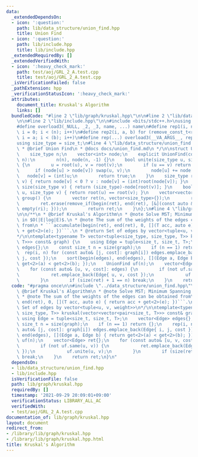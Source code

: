 ```yaml
---
data:
  _extendedDependsOn:
  - icon: ':question:'
    path: lib/data_structure/union_find.hpp
    title: Union Find
  - icon: ':question:'
    path: lib/include.hpp
    title: lib/include.hpp
  _extendedRequiredBy: []
  _extendedVerifiedWith:
  - icon: ':heavy_check_mark:'
    path: test/aoj/GRL_2_A.test.cpp
    title: test/aoj/GRL_2_A.test.cpp
  _isVerificationFailed: false
  _pathExtension: hpp
  _verificationStatusIcon: ':heavy_check_mark:'
  attributes:
    document_title: Kruskal's Algorithm
    links: []
  bundledCode: "#line 2 \"lib/graph/kruskal.hpp\"\n\n#line 2 \"lib/data_structure/union_find.hpp\"\
    \n\n#line 2 \"lib/include.hpp\"\n\n#include <bits/stdc++.h>\nusing namespace std;\n\
    #define overload3(_NULL, _2, _3, name, ...) name\n#define rep1(i, n) for (remove_const_t<remove_reference_t<decltype(n)>>\
    \ i = 0; i < (n); i++)\n#define rep2(i, a, b) for (remove_const_t<remove_reference_t<decltype(b)>>\
    \ i = a; i < (b); i++)\n#define rep(...) overload3(__VA_ARGS__, rep2, rep1)(__VA_ARGS__)\n\
    using size_type = size_t;\n#line 4 \"lib/data_structure/union_find.hpp\"\n\n/**\n\
    \ * @brief Union Find\n * @docs docs/union_find.md\n */\n\nstruct UnionFind {\n\
    \    size_type n;\n    vector<int> node;\n    explicit UnionFind(const size_type\
    \ n):\n        n(n), node(n, -1) {}\n    bool unite(size_type u, size_type v)\
    \ {\n        u = root(u), v = root(v);\n        if (u == v) return false;\n  \
    \      if (node[u] > node[v]) swap(u, v);\n        node[u] += node[v];\n     \
    \   node[v] = (int)u;\n        return true;\n    }\n    size_type root(size_type\
    \ v) { return node[v] < 0 ? v : node[v] = (int)root(node[v]); }\n    size_type\
    \ size(size_type v) { return (size_type)-node[root(v)]; }\n    bool same(size_type\
    \ u, size_type v) { return root(u) == root(v); }\n    vector<vector<size_type>>\
    \ group() {\n        vector ret(n, vector<size_type>{});\n        rep(i, n) ret[root(i)].push_back(i);\n\
    \        ret.erase(remove_if(begin(ret), end(ret), [&](const auto &ri) { return\
    \ empty(ri); }));\n        return ret;\n    }\n};\n#line 4 \"lib/graph/kruskal.hpp\"\
    \n\n/**\n * @brief Kruskal's Algorithm\n * @note Solve MST; Minimum Spanning Tree\
    \ in $O(|E|log|E)$.\n * @note The sum of the weights of the edges can be obtained\
    \ from\n * ```accumulate(begin(ret), end(ret), 0, [](T acc, auto e) { return acc\
    \ + get<2>(e); })```.\n * @return Set of edges by vector<tuple<u, v, weight>>\n\
    */\n\ntemplate<typename T> vector<tuple<size_type, size_type, T>> kruskal(vector<vector<pair<size_t,\
    \ T>>> const& graph) {\n    using Edge = tuple<size_t, size_t, T>;\n    vector<Edge>\
    \ edges{};\n    const size_t n = size(graph);\n    if (n == 1) return {};\n  \
    \  rep(i, n) for (const auto& [j, cost]: graph[i]) edges.emplace_back(Edge{ i,\
    \ j, cost });\n    sort(begin(edges), end(edges), [](Edge a, Edge b) { return\
    \ get<2>(a) < get<2>(b); });\n    UnionFind uf(n);\n    vector<Edge> ret{};\n\
    \    for (const auto& [u, v, cost]: edges) {\n        if (not uf.same(u, v)) {\n\
    \            ret.emplace_back(Edge{ u, v, cost });\n            uf.unite(u, v);\n\
    \        }\n        if (size(ret) + 1 == n) break;\n    }\n    return ret;\n}\n"
  code: "#pragma once\n\n#include \"../data_structure/union_find.hpp\"\n\n/**\n *\
    \ @brief Kruskal's Algorithm\n * @note Solve MST; Minimum Spanning Tree in $O(|E|log|E)$.\n\
    \ * @note The sum of the weights of the edges can be obtained from\n * ```accumulate(begin(ret),\
    \ end(ret), 0, [](T acc, auto e) { return acc + get<2>(e); })```.\n * @return\
    \ Set of edges by vector<tuple<u, v, weight>>\n*/\n\ntemplate<typename T> vector<tuple<size_type,\
    \ size_type, T>> kruskal(vector<vector<pair<size_t, T>>> const& graph) {\n   \
    \ using Edge = tuple<size_t, size_t, T>;\n    vector<Edge> edges{};\n    const\
    \ size_t n = size(graph);\n    if (n == 1) return {};\n    rep(i, n) for (const\
    \ auto& [j, cost]: graph[i]) edges.emplace_back(Edge{ i, j, cost });\n    sort(begin(edges),\
    \ end(edges), [](Edge a, Edge b) { return get<2>(a) < get<2>(b); });\n    UnionFind\
    \ uf(n);\n    vector<Edge> ret{};\n    for (const auto& [u, v, cost]: edges) {\n\
    \        if (not uf.same(u, v)) {\n            ret.emplace_back(Edge{ u, v, cost\
    \ });\n            uf.unite(u, v);\n        }\n        if (size(ret) + 1 == n)\
    \ break;\n    }\n    return ret;\n}\n"
  dependsOn:
  - lib/data_structure/union_find.hpp
  - lib/include.hpp
  isVerificationFile: false
  path: lib/graph/kruskal.hpp
  requiredBy: []
  timestamp: '2021-09-29 20:09:01+09:00'
  verificationStatus: LIBRARY_ALL_AC
  verifiedWith:
  - test/aoj/GRL_2_A.test.cpp
documentation_of: lib/graph/kruskal.hpp
layout: document
redirect_from:
- /library/lib/graph/kruskal.hpp
- /library/lib/graph/kruskal.hpp.html
title: Kruskal's Algorithm
---
```

